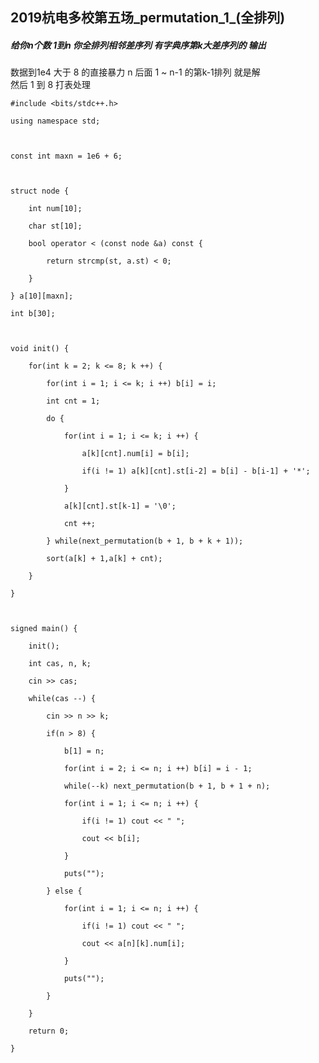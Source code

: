 ## 2019杭电多校第五场_permutation_1_(全排列)

##### 给你n个数 1到n 你全排列相邻差序列 有字典序第k大差序列的 输出

数据到1e4 大于 8 的直接暴力 n 后面 1 ~ n-1 的第k-1排列 就是解  
然后 1 到 8 打表处理

    
    
    #include <bits/stdc++.h>
    using namespace std;
    
    const int maxn = 1e6 + 6;
    
    struct node {
    	int num[10];
    	char st[10];
    	bool operator < (const node &a) const {
    		return strcmp(st, a.st) < 0;
    	}
    } a[10][maxn];
    int b[30];
    
    void init() {
    	for(int k = 2; k <= 8; k ++) {
    		for(int i = 1; i <= k; i ++) b[i] = i;
    		int cnt = 1;
    		do {
    			for(int i = 1; i <= k; i ++) {
    				a[k][cnt].num[i] = b[i];
    				if(i != 1) a[k][cnt].st[i-2] = b[i] - b[i-1] + '*';
    			}
    			a[k][cnt].st[k-1] = '\0';
    			cnt ++;
    		} while(next_permutation(b + 1, b + k + 1));
    		sort(a[k] + 1,a[k] + cnt);
    	}
    }
    
    signed main() {
    	init();
    	int cas, n, k;
    	cin >> cas;
    	while(cas --) {
    		cin >> n >> k;
    		if(n > 8) {
    			b[1] = n;
    			for(int i = 2; i <= n; i ++) b[i] = i - 1;
    			while(--k) next_permutation(b + 1, b + 1 + n);
    			for(int i = 1; i <= n; i ++) {
    				if(i != 1) cout << " ";
    				cout << b[i];
    			}
    			puts("");
    		} else {
    			for(int i = 1; i <= n; i ++) {
    				if(i != 1) cout << " ";
    				cout << a[n][k].num[i];
    			}
    			puts("");
    		}
    	}
    	return 0;
    }
    

